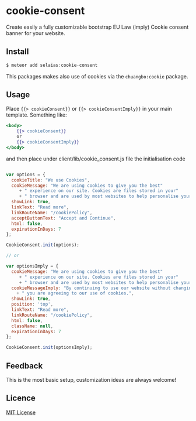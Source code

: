 # cookie-consent

Create easily a fully customizable bootstrap EU Law (imply) Cookie consent banner for your website.

## Install

```js
$ meteor add selaias:cookie-consent
```

This packages makes also use of cookies via the `chuangbo:cookie` package.

## Usage

Place `{{> cookieConsent}}`  or `{{> cookieConsentImply}}` in your main template. Something like:

```handlebars
<body>
    {{> cookieConsent}}
    or 
    {{> cookieConsentImply}}
</body>
```

and then place under client/lib/cookie_consent.js file the initialisation code

```js

var options = {
  cookieTitle: "We use Cookies",
  cookieMessage: "We are using cookies to give you the best"
     + " experience on our site. Cookies are files stored in your" 
     + " browser and are used by most websites to help personalise your web experience.",
  showLink: true,
  linkText: "Read more",
  linkRouteName: "/cookiePolicy",
  acceptButtonText: "Accept and Continue",
  html: false,
  expirationInDays: 7
};

CookieConsent.init(options);

// or 

var optionsImply = {
  cookieMessage: "We are using cookies to give you the best"
     + " experience on our site. Cookies are files stored in your" 
     + " browser and are used by most websites to help personalise your web experience.",
  cookieMessageImply: "By continuing to use our website without changing the settings," 
    + " you are agreeing to our use of cookies.",
  showLink: true,
  position: 'top',
  linkText: "Read more",
  linkRouteName: "/cookiePolicy",
  html: false,
  className: null,
  expirationInDays: 7
};

CookieConsent.init(optionsImply);

```

## Feedback
This is the most basic setup, customization ideas are always welcome!

## Licence

[MIT License](http://opensource.org/licenses/MIT)
